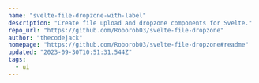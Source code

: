 ```yaml
---
name: "svelte-file-dropzone-with-label"
description: "Create file upload and dropzone components for Svelte."
repo_url: "https://github.com/Roborob03/svelte-file-dropzone"
author: "thecodejack"
homepage: "https://github.com/Roborob03/svelte-file-dropzone#readme"
updated: "2023-09-30T10:51:31.544Z"
tags: 
  - ui
---
```

